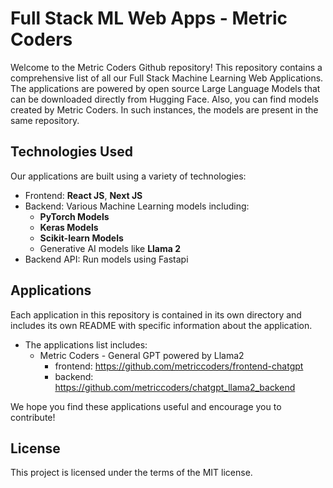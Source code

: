 # Full Stack ML Web Apps - Metric Coders

Welcome to the Metric Coders Github repository! This repository contains a comprehensive list of all our Full Stack Machine Learning Web Applications. The applications are powered by open source Large Language Models that can be downloaded directly from Hugging Face. Also, you can find models created by Metric Coders. In such instances, the models are present in the same repository.

## Technologies Used

Our applications are built using a variety of technologies:

- Frontend: **React JS**, **Next JS**
- Backend: Various Machine Learning models including:
  - **PyTorch Models**
  - **Keras Models**
  - **Scikit-learn Models**
  - Generative AI models like **Llama 2**
- Backend API: Run models using Fastapi  

## Applications

Each application in this repository is contained in its own directory and includes its own README with specific information about the application.
- The applications list includes:
  - Metric Coders - General GPT powered by Llama2
    - frontend: https://github.com/metriccoders/frontend-chatgpt
    - backend: https://github.com/metriccoders/chatgpt_llama2_backend


We hope you find these applications useful and encourage you to contribute!

## License

This project is licensed under the terms of the MIT license.

